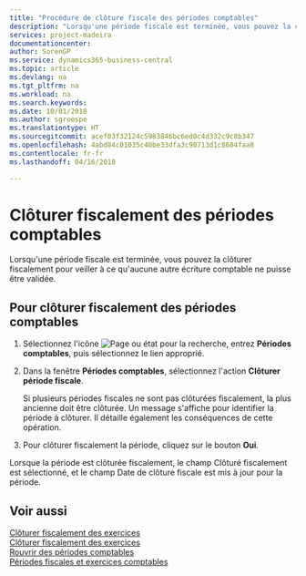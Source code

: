 ```yaml
---
title: "Procédure de clôture fiscale des périodes comptables"
description: "Lorsqu'une période fiscale est terminée, vous pouvez la clôturer fiscalement pour veiller à ce qu'aucune autre écriture comptable ne puisse être validée."
services: project-madeira
documentationcenter: 
author: SorenGP
ms.service: dynamics365-business-central
ms.topic: article
ms.devlang: na
ms.tgt_pltfrm: na
ms.workload: na
ms.search.keywords: 
ms.date: 10/01/2018
ms.author: sgroespe
ms.translationtype: HT
ms.sourcegitcommit: acef03f32124c5983846bc6ed0c4d332c9c8b347
ms.openlocfilehash: 4abd84c01035c40be33dfa3c90713d1c8684faa8
ms.contentlocale: fr-fr
ms.lasthandoff: 04/16/2018

---
```

# <a name="fiscally-close-accounting-periods"></a>Clôturer fiscalement des périodes comptables
Lorsqu'une période fiscale est terminée, vous pouvez la clôturer fiscalement pour veiller à ce qu'aucune autre écriture comptable ne puisse être validée.  

## <a name="to-fiscally-close-accounting-periods"></a>Pour clôturer fiscalement des périodes comptables  

1.  Sélectionnez l'icône ![Page ou état pour la recherche](../../media/ui-search/search_small.png "Page ou état pour la recherche"), entrez **Périodes comptables**, puis sélectionnez le lien approprié.  
2.  Dans la fenêtre **Périodes comptables**, sélectionnez l'action **Clôturer période fiscale**.  

    Si plusieurs périodes fiscales ne sont pas clôturées fiscalement, la plus ancienne doit être clôturée. Un message s'affiche pour identifier la période à clôturer. Il détaille également les conséquences de cette opération.  

3.  Pour clôturer fiscalement la période, cliquez sur le bouton **Oui**.  

Lorsque la période est clôturée fiscalement, le champ Clôturé fiscalement est sélectionné, et le champ Date de clôture fiscale est mis à jour pour la période.  

## <a name="see-also"></a>Voir aussi  
 [Clôturer fiscalement des exercices](how-to-close-years.md)   
 [Clôturer fiscalement des exercices](how-to-fiscally-close-years.md)   
 [Rouvrir des périodes comptables](how-to-reopen-accounting-periods.md)   
 [Périodes fiscales et exercices comptables](fiscal-periods-and-fiscal-years.md)


